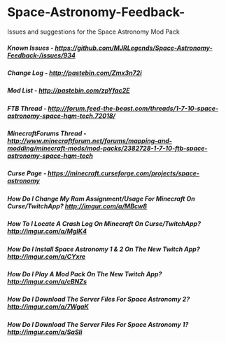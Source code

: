 # Space-Astronomy-Feedback-
Issues and suggestions for the Space Astronomy Mod Pack

##### Known Issues - https://github.com/MJRLegends/Space-Astronomy-Feedback-/issues/934
##### Change Log - http://pastebin.com/Zmx3n72i
##### Mod List - http://pastebin.com/zpYfac2E
##### FTB Thread - http://forum.feed-the-beast.com/threads/1-7-10-space-astronomy-space-hqm-tech.72018/
##### MinecraftForums Thread - http://www.minecraftforum.net/forums/mapping-and-modding/minecraft-mods/mod-packs/2382728-1-7-10-ftb-space-astronomy-space-hqm-tech
##### Curse Page - https://minecraft.curseforge.com/projects/space-astronomy

##### How Do I Change My Ram Assignment/Usage For Minecraft On Curse/TwitchApp? http://imgur.com/a/MBcw8
##### How To I Locate A Crash Log On Minecraft On Curse/TwitchApp? http://imgur.com/a/MgIK4
##### How Do I Install Space Astronomy 1 & 2 On The New Twitch App? http://imgur.com/a/CYxre
##### How Do I Play A Mod Pack On The New Twitch App? http://imgur.com/a/cBNZs
##### How Do I Download The Server Files For Space Astronomy 2? http://imgur.com/a/7WgaK
##### How Do I Download The Server Files For Space Astronomy 1? http://imgur.com/a/SaSIi
